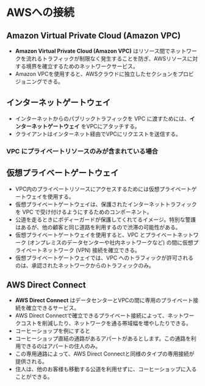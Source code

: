 # AWSへの接続

## Amazon Virtual Private Cloud (Amazon VPC)
 - **Amazon Virtual Private Cloud (Amazon VPC)** はリソース間でネットワークを流れるトラフィックが制限なく発生することを防ぎ、AWSリソースに対する境界を確立するためのネットワークサービス。
 - Amazon VPCを使用すると、AWSクラウドに独立したセクションをプロビジョニングできる。

## インターネットゲートウェイ
 - インターネットからのパブリックトラフィックを VPC に渡すためには、**インターネットゲートウェイ** をVPCにアタッチする。
 - クライアントはインターネット経由でVPCにリクエストを送信する。

### VPC にプライベートリソースのみが含まれている場合

## 仮想プライベートゲートウェイ
 - VPC内のプライベートリソースにアクセスするためには仮想プライベートゲートウェイを使用する。
 - 仮想プライベートゲートウェイは、保護されたインターネットトラフィックを VPC で受け付けるようにするためのコンポーネント。
 - 公道を走るときにボディーガードが保護してくれてるイメージ。特別な警護はあるが、他の顧客と同じ道路を利用するので渋滞の可能性がある。
 - 仮想プライベートゲートウェイを使用すると、VPC とプライベートネットワーク (オンプレミスのデータセンターや社内ネットワークなど) の間に仮想プライベートネットワーク (VPN) 接続を確立できる。
 - 仮想プライベートゲートウェイでは、VPC へのトラフィックが許可されるのは、承認されたネットワークからのトラフィックのみ。

## AWS Direct Connect
 - **AWS Direct Connect** はデータセンターとVPCの間に専用のプライベート接続を確立できるサービス。
 - AWS Direct Connectで確立できるプライベート接続によって、ネットワークコストを削減したり、ネットワークを通る帯域幅を増やしたりできる。
 - コーヒーショップを例にすると
  - コーヒーショップ直結の通路があるアパートがあるとします。この通路を利用できるのはアパートの住人のみ。
  - この専用通路によって、AWS Direct Connectと同様のタイプの専用接続が提供される。
  - 住人は、他のお客様も移動する公道を利用せずに、コーヒーショップに入ることができる。